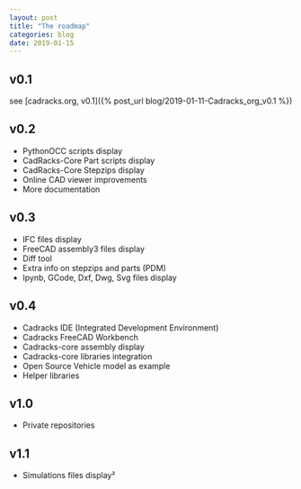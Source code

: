 ```yaml
---
layout: post
title: "The roadmap"
categories: blog
date: 2019-01-15
---
```


v0.1
----

see [cadracks.org, v0.1]({% post_url blog/2019-01-11-Cadracks_org_v0.1 %})

v0.2
----

- PythonOCC scripts display
- CadRacks-Core Part scripts display
- CadRacks-Core Stepzips display
- Online CAD viewer improvements
- More documentation

v0.3
----

- IFC files display
- FreeCAD assembly3 files display
- Diff tool
- Extra info on stepzips and parts (PDM)
- Ipynb, GCode, Dxf, Dwg, Svg files display


v0.4
----

- Cadracks IDE (Integrated Development Environment)
- Cadracks FreeCAD Workbench
- Cadracks-core assembly display
- Cadracks-core libraries integration
- Open Source Vehicle model as example
- Helper libraries

v1.0
----

- Private repositories

v1.1
----

- Simulations files display²


